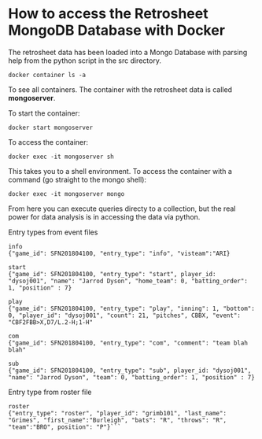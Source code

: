 # How to access the Retrosheet MongoDB Database with Docker

The retrosheet data has been loaded into a Mongo Database with parsing help from the python script in the src directory. 
```
docker container ls -a
```

To see all containers. The container with the retrosheet data is called **mongoserver**.

To start the container:
```
docker start mongoserver
```

To access the container:
```
docker exec -it mongoserver sh
```
This takes you to a shell environment.
To access the container with a command (go straight to the mongo shell):
```
docker exec -it mongoserver mongo
```

From here you can execute queries directy to a collection, but the real power for data analysis is in accessing the data via python.


Entry types from event files
```
info
{"game_id": SFN201804100, "entry_type": "info", "visteam":"ARI}

start
{"game_id": SFN201804100, "entry_type": "start", player_id: "dysoj001", "name": "Jarrod Dyson", "home_team": 0, "batting_order": 1, "position" : 7}

play
{"game_id": SFN201804100, "entry_type": "play", "inning": 1, "bottom": 0, "player_id": "dysoj001", "count": 21, "pitches", CBBX, "event": "CBF2FBB>X,D7/L.2-H;1-H"

com
{"game_id": SFN201804100, "entry_type": "com", "comment": "team blah blah" 

sub
{"game_id": SFN201804100, "entry_type": "sub", player_id: "dysoj001", "name": "Jarrod Dyson", "team": 0, "batting_order": 1, "position" : 7}
```

Entry type from roster file
```
roster
{"entry_type": "roster", "player_id": "grimb101", "last_name": "Grimes", "first_name":"Burleigh", "bats": "R", "throws": "R", "team":"BRO", position": "P"}```